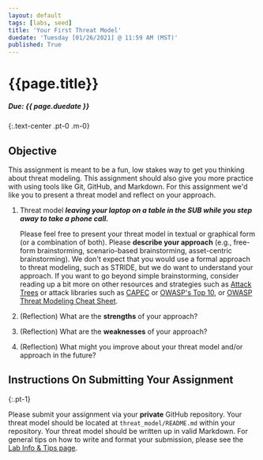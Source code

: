 ```yaml
---
layout: default
tags: [labs, seed]
title: 'Your First Threat Model'
duedate: 'Tuesday [01/26/2021] @ 11:59 AM (MST)'
published: True
---
```


# {{page.title}}
##### Due: {{ page.duedate }}
{:.text-center .pt-0 .m-0}

## Objective

This assignment is meant to be a fun, low stakes way to get you thinking about threat modeling.
This assignment should also give you more practice with using tools like Git, GitHub, and Markdown.
For this assignment we'd like you to present a threat model and reflect on your approach.

1. Threat model **_leaving your laptop on a table in the SUB while you step away to take a phone call._**

   Please feel free to present your threat model in textual or graphical form (or a combination of both).
   Please **describe your approach** (e.g., free-form brainstorming, scenario-based brainstorming, asset-centric brainstorming).
   We don't expect that you would use a formal approach to threat modeling, such as STRIDE, but we do want to understand your approach.
   If you want to go beyond simple brainstorming, consider reading up a bit more on other resources and strategies such as
   [Attack Trees](https://www.schneier.com/academic/archives/1999/12/attack_trees.html)
   or attack libraries such as
   [CAPEC](http://capec.mitre.org) or
   [OWASP's Top 10](https://owasp.org/www-project-top-ten/),
   or [OWASP Threat Modeling Cheat Sheet](https://cheatsheetseries.owasp.org/cheatsheets/Threat_Modeling_Cheat_Sheet.html).
2. (Reflection) What are the **strengths** of your approach?
3. (Reflection) What are the **weaknesses** of your approach?
4. (Reflection) What might you improve about your threat model and/or approach in the future?


## Instructions On Submitting Your Assignment
{:.pt-1}

Please submit your assignment via your **private** GitHub repository.
Your threat model should be located at `threat_model/README.md` within your repository.
Your threat model should be written up in valid Markdown.
For general tips on how to write and format your submission, please see the [Lab Info & Tips page](../labs).
